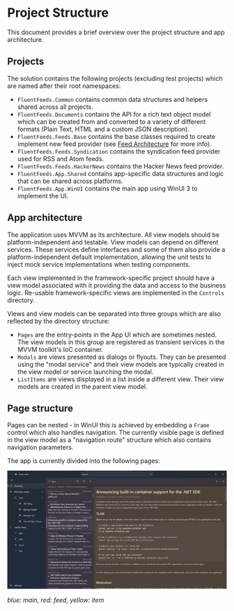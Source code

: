 ﻿# Project Structure

This document provides a brief overview over the project structure and app architecture.

## Projects

The solution contains the following projects (excluding test projects) which are named after their root namespaces:
 * `FluentFeeds.Common` contains common data structures and helpers shared across all projects.
 * `FluentFeeds.Documents` contains the API for a rich text object model which can be created from and converted to a
   variety of different formats (Plain Text, HTML and a custom JSON description).
 * `FluentFeeds.Feeds.Base` contains the base classes required to create implement new feed provider (see
   [Feed Architecture]() for more info).
 * `FluentFeeds.Feeds.Syndication` contains the syndication feed provider used for RSS and Atom feeds.
 * `FluentFeeds.Feeds.HackerNews` contains the Hacker News feed provider.
 * `FluentFeeds.App.Shared` contains app-specific data structures and logic that can be shared across platforms.
 * `FluentFeeds.App.WinUI` contains the main app using WinUI 3 to implement the UI.

## App architecture

The application uses MVVM as its architecture. All view models should be platform-independent and testable. View models
can depend on different services. These services define interfaces and some of them also provide a platform-independent
default implementation, allowing the unit tests to inject mock service implementations when testing components.

Each view implemented in the framework-specific project should have a view model associated with it providing the data
and access to the business logic. Re-usable framework-specific views are implemented in the `Controls` directory.

Views and view models can be separated into three groups which are also reflected by the directory structure:

 * `Pages` are the entry-points in the App UI which are sometimes nested. The view models in this group are registered
   as transient services in the MVVM toolkit's IoC container.
 * `Modals` are views presented as dialogs or flyouts. They can be presented using the "modal service" and their view
   models are typically created in the view model or service launching the modal.
 * `ListItems` are views displayed in a list inside a different view. Their view models are created in the parent view
   model.

## Page structure

Pages can be nested - in WinUI this is achieved by embedding a `Frame` control which also handles navigation. The
currently visible page is defined in the view model as a "navigation route" structure which also contains navigation
parameters.

The app is currently divided into the following pages:

![App Pages](img/pages.png)

*blue: main, red: feed, yellow: item*
